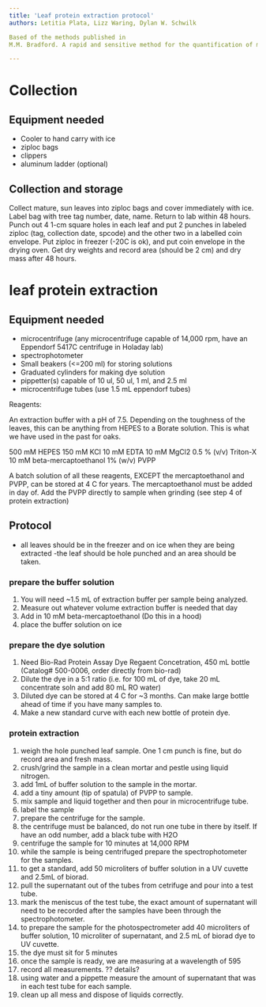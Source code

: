 ```yaml
---
title: 'Leaf protein extraction protocol'
authors: Letitia Plata, Lizz Waring, Dylan W. Schwilk

Based of the methods published in 
M.M. Bradford. A rapid and sensitive method for the quantification of microgram quantities of protein utilizing the principle of protein-dye binding. Anal Biochem, 72 (1976), pp. 248–254

---
```



# Collection #

## Equipment needed ##

- Cooler to hand carry with ice
- ziploc bags
- clippers
- aluminum ladder (optional)

## Collection and storage

Collect mature, sun leaves into ziploc bags and cover immediately with ice. Label bag with tree tag number, date, name. Return to lab within 48 hours.  Punch out 4  1-cm square holes in each leaf and put 2 punches in labeled ziploc (tag, collection date, spcode) and the other two in a labelled coin envelope. Put ziploc in freezer (-20C is ok), and put coin envelope in the drying oven.  Get dry weights and record area (should be 2 cm) and dry mass after 48 hours.

# leaf protein extraction #

## Equipment needed ##

- microcentrifuge (any microcentrifuge capable of 14,000 rpm, have an Eppendorf 5417C centrifuge in Holaday lab)
- spectrophotometer
- Small beakers (<=200 ml) for storing solutions
- Graduated cylinders for making dye solution
- pippetter(s) capable of 10 ul, 50 ul, 1 ml, and 2.5 ml
- microcentrifuge tubes (use 1.5 mL eppendorf tubes)

Reagents:

An extraction buffer with a pH of 7.5. Depending on the toughness of the leaves, this can be anything from HEPES to a Borate solution. This is what we have used in the past for oaks.

500 mM HEPES
150 mM KCl
10 mM EDTA
10 mM MgCl2
0.5 % (v/v) Triton-X
10 mM beta-mercaptoethanol
1% (w/v) PVPP

A batch solution of all these reagents, EXCEPT the mercaptoethanol and PVPP, can be stored at 4 C for years. The mercaptoethanol must be added in day of. Add the PVPP directly to sample when grinding (see step 4 of protein extraction)

## Protocol ##

- all leaves should be in the freezer and on ice when they are being extracted
-the leaf should be hole punched and an area should be taken.


### prepare the buffer solution ###

1. You will need ~1.5 mL of extraction buffer per sample being analyzed.  
2. Measure out whatever volume extraction buffer is needed that day
3. Add in 10 mM beta-mercaptoethanol (Do this in a hood)
3. place the buffer solution on ice

### prepare the dye solution ###

1. Need Bio-Rad Protein Assay Dye Regaent Concetration, 450 mL bottle (Catalog# 500-0006, order directly from bio-rad)
2. Dilute the dye in a 5:1 ratio (i.e. for 100 mL of dye, take 20 mL concentrate soln and add 80 mL RO water)
3. Diluted dye can be stored at 4 C for ~3 months.  Can make large bottle ahead of time if you have many samples to.
4. Make a new standard curve with each new bottle of protein dye.

### protein extraction ###

1. weigh the hole punched leaf sample. One 1 cm punch is fine, but do record area and fresh mass.
2. crush/grind the sample in a clean mortar and pestle using liquid nitrogen.
3. add 1mL of buffer solution to the sample in the mortar.
4. add a tiny amount (tip of spatula) of PVPP to sample.
5. mix sample and liquid together and then pour in microcentrifuge tube.
6. label the sample 
7. prepare the centrifuge for the sample.
8. the centrifuge must be balanced, do not run one tube in there by itself. If have an odd number, add a black tube with H2O
8. centrifuge the sample for 10 minutes at 14,000 RPM
9. while the sample is being centrifuged prepare the spectrophotometer for the samples.
10. to get a standard, add 50 microliters of buffer solution in a UV cuvette and 2.5mL of biorad.
11. pull the supernatant out of the tubes from cetrifuge and pour into a test tube.
12. mark the meniscus of the test tube, the exact amount of supernatant will need to be recorded after the samples have been through the spectrophotometer.
13. to prepare the sample for the photospectrometer add 40 microliters of buffer solution, 10 microliter of supernatant, and 2.5 mL of biorad dye to UV cuvette.
14. the dye must sit for 5 minutes
15. once the sample is ready, we are measuring at a wavelength of 595
16. record all measurements.  ?? details?
17. using water and a pippette measure the amount of supernatant that was in each test tube for each sample.
18. clean up all mess and dispose of liquids correctly.
